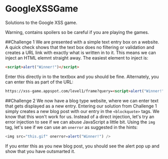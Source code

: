 # GoogleXSSGame
Solutions to the Google XSS game.

Warning, contains spoilers so be careful if you are playing the games. 

##Challenge 1
We are presented with a simple text entry box on a website. A quick check shows that the text box does no filtering or validation and creates a URL link with exactly what is written in to it.
This means we can inject an HTML elemnt straight away. The easiest element to inject is:
```HTML
<script>alert("Winner!")</script>
```
Enter this directly in to the textbox and you should be fine.
Alternately, you can enter this as part of the URL:
```HTML
https://xss-game.appspot.com/level1/frame?query=<script>alert("Winner!")</script>
```

##Challenge 2
We now have a blog type website, where we can enter text that gets displayed as a new entry. 
Entering our solution from Challenge 1 simply creates a new blog post with our entry in the `<blockquote>` tags. We know that this won't work for us. Instead of a direct injection, let's try an error injection to see if we can abuse JavaScript a little bit. Using the `img` tag, let's see if we can use an `onerror` as suggested in the hints:
```JavaScript
<img src="this.gif" onerror=alert("Winner!") />
```
If you enter this as you new blog post, you should see the alert pop up and show that you have outsmarted it. 
